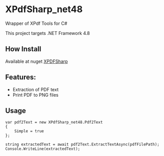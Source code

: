 # XPdfSharp_net48
Wrapper of XPdf Tools for C#

This project targets .NET Framework 4.8

## How Install ##
Available at nuget [XPDFSharp](https://www.nuget.org/packages/XPDFSharp_net48/)

## Features: ##
 * Extraction of PDF text
 * Print PDF to PNG files

## Usage ##

```
var pdf2Text = new XPdfSharp_net48.Pdf2Text
{
    Simple = true
};

string extractedText = await pdf2Text.ExtractTextAsync(pdfFilePath);
Console.WriteLine(extractedText);
```

